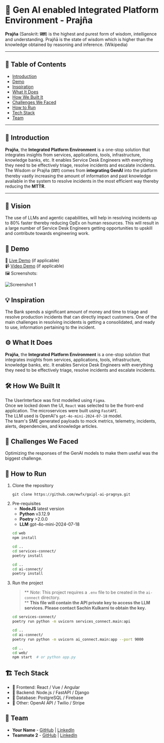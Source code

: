 # 🚀 Gen AI enabled Integrated Platform Environment - Prajña

**Prajña** (Sanskrit: **प्रज्ञा**) is the highest and purest form of wisdom, intelligence and understanding. 
Prajñā is the state of wisdom which is higher than the knowledge obtained by reasoning and inference.
(Wikipedia)
_____________________________________________________


## 📌 Table of Contents
- [Introduction](#introduction)
- [Demo](#demo)
- [Inspiration](#inspiration)
- [What It Does](#what-it-does)
- [How We Built It](#how-we-built-it)
- [Challenges We Faced](#challenges-we-faced)
- [How to Run](#how-to-run)
- [Tech Stack](#tech-stack)
- [Team](#team)

---

## 🎯 Introduction
**Prajña**, the **Integrated Platform Environment** is a one-stop solution that integrates insights from services, applications, tools, infrastructure,
knowledge banks, etc. It enables Service Desk Engineers with everything they need to be effectively triage, resolve incidents and escalate incidents.
The Wisdom or Prajña (प्रज्ञा) comes from **integrating GenAI** into the platform thereby vastly increasing the amount of information and past 
knowledge available in the system to resolve incidents in the most efficient way thereby reducing the **MTTR**. <br/>
_____________________________________________________ 

## 🎯 Vision
The use of LLMs and agentic capabilities, will help in resolving incidents up to 80% faster thereby reducing OpEx on human resources.
This will result in a large number of Service Desk Engineers getting opportunities to upskill and contribute towards engineering work.


## 🎥 Demo
🔗 [Live Demo](#) (if applicable)  
📹 [Video Demo](#) (if applicable)  
🖼️ Screenshots:

![Screenshot 1](link-to-image)

## 💡 Inspiration
The Bank spends a significant amount of money and time to triage and resolve production incidents that can directly impact customers.
One of the main challenges in resolving incidents is getting a consolidated, and ready to use, information pertaining to the incident.

## ⚙️ What It Does
**Prajña**, the **Integrated Platform Environment** is a one-stop solution that integrates insights from services, applications, tools, infrastructure,
knowledge banks, etc. It enables Service Desk Engineers with everything they need to be effectively triage, resolve incidents and escalate incidents.

## 🛠️ How We Built It
The UserInterface was first modelled using `Figma`. <br/>
Once we locked down the UI, `React` was selected to be the front-end application.
The microservices were built using `FastAPI`. <br/>
The LLM used is OpenAI's `gpt-4o-mini-2024-07-18` model.<br/>
The team's SME generated payloads to mock metrics, telemetry, incidents, alerts, dependencies, and knowledge articles. <br/>

## 🚧 Challenges We Faced
Optimizing the responses of the GenAI models to make them useful was the biggest challenge.

## 🏃 How to Run
1. Clone the repository  
   ```
   git clone https://github.com/ewfx/gaipl-ai-pragnya.git
   ```
2. Pre-requisites
   - **NodeJS** latest version
   - **Python** v3.12.9
   - **Poetry** >2.0.0
   - **LLM** gpt-4o-mini-2024-07-18
   ```sh
   cd web
   npm install
   
   cd ..
   cd services-connect/
   poetry install
   
   cd ..
   cd ai-connect/
   poetry install
   ```
4. Run the project
   >** *Note*: This project requires a `.env` file to be created in the `ai-connect` directory. <br/>**
   >**This file will contain the API private key to access the LLM services. Please contact Sachin Kulkarni to obtain the key.**
   ```sh
   cd services-connect/
   poetry run python -m uvicorn services_connect.main:api

   cd ..
   cd ai-connect/
   poetry run python -m uvicorn ai_connect.main:app --port 9000

   cd ..
   cd web/
   npm start  # or python app.py
   ```

## 🏗️ Tech Stack
- 🔹 Frontend: React / Vue / Angular
- 🔹 Backend: Node.js / FastAPI / Django
- 🔹 Database: PostgreSQL / Firebase
- 🔹 Other: OpenAI API / Twilio / Stripe

## 👥 Team
- **Your Name** - [GitHub](#) | [LinkedIn](#)
- **Teammate 2** - [GitHub](#) | [LinkedIn](#)

